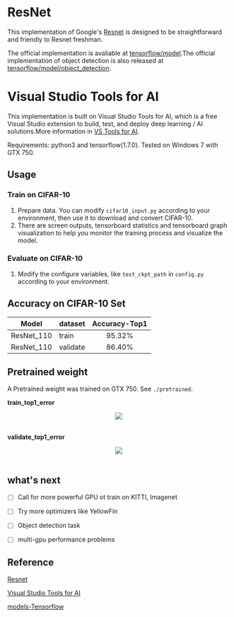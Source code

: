 # ResNet

This implementation of Google's [Resnet](http://arxiv.org/abs/1512.03385) is designed to be straightforward and friendly to Resnet freshman. 

The official implementation is avaliable at [tensorflow/model](https://github.com/tensorflow/models/blob/master/research/slim/nets/resnet_v2.py).The official implementation of object detection is also released at [tensorflow/model/object_detection](https://github.com/tensorflow/models/tree/master/research/object_detection).

# Visual Studio Tools for AI 
This implementation is built on Visual Studio Tools for AI, which is a free Visual Studio extension to build, test, and deploy deep learning / AI solutions.More information in [VS Tools for AI](https://github.com/Microsoft/vs-tools-for-ai).

Requirements: python3 and tensorflow(1.7.0). Tested on Windows 7 with GTX 750. 


## Usage

### Train on CIFAR-10

1. Prepare data. You can modify ```cifar10_input.py``` according to your environment, then use it to download and convert CIFAR-10.
2. There are screen outputs, tensorboard statistics and tensorboard graph visualization to help you monitor the training process and visualize the model.

### Evaluate on CIFAR-10
1. Modify the configure variables, like ```test_ckpt_path``` in ```config.py``` according to your environment.

## Accuracy on CIFAR-10 Set

| Model | dataset | Accuracy-Top1 |
|--------|:--------|:---------:|
| ResNet_110 |train | 95.32% |
| ResNet_110 |validate | 86.40% |

## Pretrained weight 
A Pretrained weight was trained on GTX 750.
See ```./pretrained```.

**train_top1_error**
<div align="center">
<img src="https://github.com/SugarMasuo/ResNet-on-Tensorflow/blob/master/result/train_top1_error.png"><br><br>
</div>

**validate_top1_error**
<div align="center">
<img src="https://github.com/SugarMasuo/ResNet-on-Tensorflow/blob/master/result/validate_top1_error.png"><br><br>
</div>



## what's next
- [ ] Call for more powerful GPU ot train on KITTI, Imagenet
- [ ] Try more optimizers like YellowFin
- [ ] Object detection task
- [ ] multi-gpu performance problems



## Reference
[Resnet](http://arxiv.org/abs/1512.03385)

[Visual Studio Tools for AI](https://github.com/Microsoft/vs-tools-for-ai)

[models-Tensorflow](https://github.com/tensorflow/models/tree/master/research)
